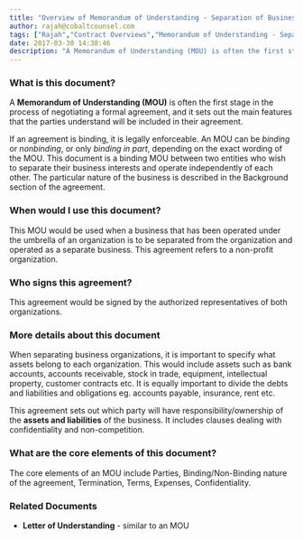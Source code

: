 ```yaml
---
title: "Overview of Memorandum of Understanding - Separation of Business Organizations"
author: rajah@cobaltcounsel.com
tags: ["Rajah","Contract Overviews","Memorandum of Understanding - Separation of Business Organizations"]
date: 2017-03-30 14:38:46
description: "A Memorandum of Understanding (MOU) is often the first stage in the process of negotiating a formal agreement, and it sets out the main features that the parties understand will be included in their agreement."
---
```




 

### What is this document?
A **Memorandum of Understanding (MOU)** is often the first stage in the process of negotiating a formal agreement, and it sets out the main features that the parties understand will be included in their agreement. 

If an agreement is binding, it is legally enforceable. An MOU can be *binding* or *nonbinding*, or only *binding in part*, depending on the exact wording of the MOU. This document is a binding MOU between two entities who wish to separate their business interests and operate independently of each other. The particular nature of the business is described in the Background section of the agreement.

 

### When would I use this document?
This MOU would be used when a business that has been operated under the umbrella of an organization is to be separated from the organization and operated as a separate business. This agreement refers to a non-profit organization.

 

### Who signs this agreement?
This agreement would be signed by the authorized representatives of both organizations.

 

### More details about this document
When separating business organizations, it is important to specify what assets belong to each organization. This would include assets such as bank accounts, accounts receivable, stock in trade, equipment, intellectual property, customer contracts etc. It is equally important to divide the debts and liabilities and obligations eg. accounts payable, insurance, rent etc.

This agreement sets out which party will have responsibility/ownership of the **assets and liabilities** of the business. It includes clauses dealing with confidentiality and non-competition.

 

### What are the core elements of this document?
The core elements of an MOU include Parties, Binding/Non-Binding nature of the agreement, Termination, Terms, Expenses, Confidentiality.

 

### Related Documents
- **Letter of Understanding** - similar to an MOU
